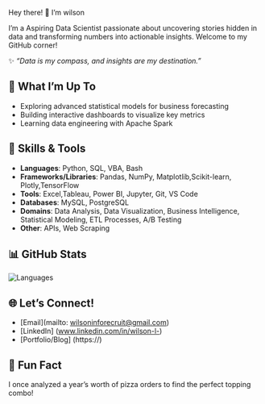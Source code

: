 Hey there! 👋 I’m wilson

I’m a Aspiring Data Scientist passionate about uncovering stories hidden in data and transforming numbers into actionable insights. Welcome to my GitHub corner!

✨ *“Data is my compass, and insights are my destination.”*

## 🚀 What I’m Up To
- Exploring advanced statistical models for business forecasting
- Building interactive dashboards to visualize key metrics
- Learning data engineering with Apache Spark

## 🧠 Skills & Tools
- **Languages**:            Python, SQL, VBA, Bash
- **Frameworks/Libraries**: Pandas, NumPy, Matplotlib,Scikit-learn, Plotly,TensorFlow
- **Tools**:                Excel,Tableau, Power BI, Jupyter, Git, VS Code
- **Databases**:            MySQL, PostgreSQL
- **Domains**:              Data Analysis, Data Visualization, Business Intelligence, Statistical Modeling, ETL Processes, A/B Testing
- **Other**:                APIs, Web Scraping

## 📊 GitHub Stats
![Languages](https://github-readme-stats.vercel.app/api/top-langs/?username=wilson-in&layout=compact&theme=dracula)
## 🌐 Let’s Connect!
- [Email](mailto: wilsoninforecruit@gmail.com)
- [LinkedIn] (www.linkedin.com/in/wilson-l-)
- [Portfolio/Blog] (https://)

## 🎉 Fun Fact
I once analyzed a year’s worth of pizza orders to find the perfect topping combo!
